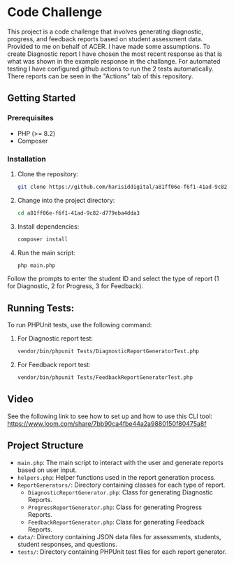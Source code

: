 # Code Challenge

This project is a code challenge that involves generating diagnostic, progress, and feedback reports based on student assessment data. Provided to me on behalf of ACER. 
I have made some assumptions. To create Diagnostic report I have chosen the most recent response as that is what was shown in the example response in the challange. 
For automated testing I have configured github actions to run the 2 tests automatically. There reports can be seen in the "Actions" tab of this repository.

## Getting Started

### Prerequisites

- PHP (>= 8.2)
- Composer

### Installation

1. Clone the repository:

   ```bash
   git clone https://github.com/harisiddigital/a81ff06e-f6f1-41ad-9c82-d779eba4dda3.git
2. Change into the project directory:
   
   ```bash
   cd a81ff06e-f6f1-41ad-9c82-d779eba4dda3


3. Install dependencies:
   
   ```bash
   composer install

4. Run the main script:
   ```bash
   php main.php

Follow the prompts to enter the student ID and select the type of report (1 for Diagnostic, 2 for Progress, 3 for Feedback).

## Running Tests:

To run PHPUnit tests, use the following command:

1. For Diagnostic report test:
   
   ```bash
   vendor/bin/phpunit Tests/DiagnosticReportGeneratorTest.php


2. For Feedback report test:
   
   ```bash
   vendor/bin/phpunit Tests/FeedbackReportGeneratorTest.php

## Video
See the following link to see how to set up and how to use this CLI tool:
https://www.loom.com/share/7bb90ca4fbe44a2a9880150f80475a8f

## Project Structure

- `main.php`: The main script to interact with the user and generate reports based on user input.
- `helpers.php`: Helper functions used in the report generation process.
- `ReportGenerators/`: Directory containing classes for each type of report.
    - `DiagnosticReportGenerator.php`: Class for generating Diagnostic Reports.
    - `ProgressReportGenerator.php`: Class for generating Progress Reports.
    - `FeedbackReportGenerator.php`: Class for generating Feedback Reports.
- `data/`: Directory containing JSON data files for assessments, students, student responses, and questions.
- `tests/`: Directory containing PHPUnit test files for each report generator.
